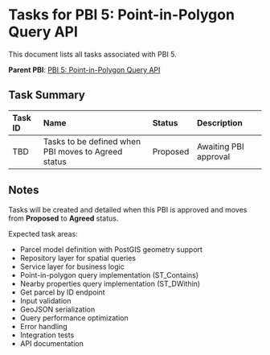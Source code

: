# Tasks for PBI 5: Point-in-Polygon Query API

This document lists all tasks associated with PBI 5.

**Parent PBI**: [PBI 5: Point-in-Polygon Query API](./prd.md)

## Task Summary

| Task ID | Name | Status | Description |
| :------ | :--- | :------ | :---------- |
| TBD | Tasks to be defined when PBI moves to Agreed status | Proposed | Awaiting PBI approval |

## Notes

Tasks will be created and detailed when this PBI is approved and moves from **Proposed** to **Agreed** status.

Expected task areas:
- Parcel model definition with PostGIS geometry support
- Repository layer for spatial queries
- Service layer for business logic
- Point-in-polygon query implementation (ST_Contains)
- Nearby properties query implementation (ST_DWithin)
- Get parcel by ID endpoint
- Input validation
- GeoJSON serialization
- Query performance optimization
- Error handling
- Integration tests
- API documentation

